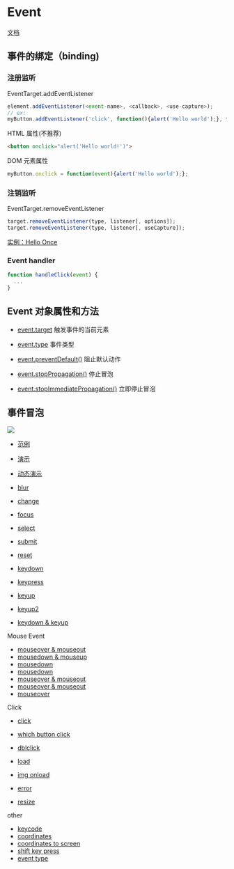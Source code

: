 # Event

[文档](https://developer.mozilla.org/zh-CN/docs/Web/API/Event)

## 事件的绑定（binding)

### 注册监听

EventTarget.addEventListener

```js
element.addEventListener(<event-name>, <callback>, <use-capture>);
// ex:
myButton.addEventListener('click', function(){alert('Hello world');}, false);
```

HTML 属性(不推荐)

```html
<button onclick="alert('Hello world!')">
```

DOM 元素属性

```js
myButton.onclick = function(event){alert('Hello world');};
```

### 注销监听

EventTarget.removeEventListener

```js
target.removeEventListener(type, listener[, options]);
target.removeEventListener(type, listener[, useCapture]);
```

[实例：Hello Once](https://jsbin.com/nivoqoz/edit?html,js,output)

### Event handler

```js
function handleClick(event) {
  ...
}
```

## Event 对象属性和方法

- [event.target](https://developer.mozilla.org/zh-CN/docs/Web/API/Event/target) 触发事件的当前元素
- [event.type](https://developer.mozilla.org/zh-CN/docs/Web/API/Event/type) 事件类型

- [event.preventDefault()](https://developer.mozilla.org/zh-CN/docs/Web/API/Event/preventDefault) 阻止默认动作
- [event.stopPropagation()](https://developer.mozilla.org/zh-CN/docs/Web/API/Event/stopPropagation) 停止冒泡
- [event.stopImmediatePropagation()](https://developer.mozilla.org/zh-CN/docs/Web/API/Event/stopImmediatePropagation) 立即停止冒泡

## 事件冒泡
![](https://cloud.netlifyusercontent.com/assets/344dbf88-fdf9-42bb-adb4-46f01eedd629/603c2b38-eaa7-4806-b5bc-cf7b3edbcd68/eventflow.png)

- [范例](https://jsbin.com/xowivuf/edit?js,console,output)
- [演示](https://jsbin.com/surivup/edit?html,console,output)
- [动态演示](https://jsbin.com/vusopil/edit?css,js,output)

- [blur](https://jsbin.com/joneguy/edit?html)
- [change](https://jsbin.com/cifufaq/edit?html,output)
- [focus](https://jsbin.com/hesivoc/1/edit?html,output)
- [select](https://jsbin.com/motoyut/edit?html,output)
- [submit](https://jsbin.com/riwagul/edit?html,output)
- [reset](https://jsbin.com/tuwevog/edit?html,output)
- [keydown](https://jsbin.com/comenit/edit?html,output)
- [keypress](https://jsbin.com/dohisaj/edit?html,output)
- [keyup](https://jsbin.com/kubowax/edit?html,output)
- [keyup2](https://jsbin.com/puyocap/edit?html,output)
- [keydown & keyup](https://jsbin.com/bebatac/edit?html,output)

Mouse Event

- [mouseover & mouseout](https://jsbin.com/webureb/edit?html,output)
- [mousedown & mouseup](https://jsbin.com/zugexud/edit?html,output)
- [mousedown](https://jsbin.com/xosunac/edit?html,output)
- [mousedown](https://jsbin.com/denoxox/edit?html,output)
- [mouseover & mouseout](https://jsbin.com/foxasif/edit?html,output)
- [mouseover & mouseout](https://jsbin.com/tejucas/1/edit?html,output)
- [mouseover](https://jsbin.com/quqasos/1/edit?html,output)

Click

- [click](https://jsbin.com/cosuyoc/edit?html,output)
- [which button click](https://jsbin.com/yesigit/edit?html,output)
- [dblclick](https://jsbin.com/dihibeh/edit?html,output)

- [load](https://jsbin.com/suzuxaf/edit?html,output)
- [img onload](https://jsbin.com/vuqakuh/edit?html,output)
- [error](https://jsbin.com/dukesoy/edit?html,output)
- [resize](https://jsbin.com/gaquyix/edit?html,output)

other
- [keycode](https://jsbin.com/wexebiq/edit?html,output)
- [coordinates](https://jsbin.com/hoyetaj/edit?html,output)
- [coordinates to screen](https://jsbin.com/camifin/edit?html,output)
- [shift key press](https://jsbin.com/digizem/1/edit?html,output)
- [event type](https://jsbin.com/dabiruy/edit?html,output)